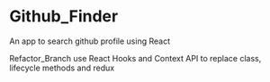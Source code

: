 # Github_Finder

An app to search github profile using React

Refactor_Branch use React Hooks and Context API to replace class, lifecycle methods and redux
